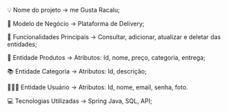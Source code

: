 💡 Nome do projeto -> me Gusta Racalu;

🛵 Modelo de Negócio -> Plataforma de Delivery;

🚨 Funcionalidades Principais -> Consultar, adicionar, atualizar e deletar das entidades;

🍕 Entidade Produtos -> Atributos: Id, nome, preço, categoria, entrega;

📚 Entidade Categoria -> Atributos: Id, descrição;

🙋🏽‍♀️ Entidade Usuário -> Atributos: Id, nome, email, senha, foto.

💻 Tecnologias Utilizadas -> Spring Java, SQL, API;
